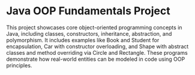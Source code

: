 # Java OOP Fundamentals Project
This project showcases core object-oriented programming concepts in Java, including classes, constructors, inheritance, abstraction, and polymorphism. It includes examples like Book and Student for encapsulation, Car with constructor overloading, and Shape with abstract classes and method overriding via Circle and Rectangle. These programs demonstrate how real-world entities can be modeled in code using OOP principles.
<br />
<br />
